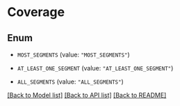 # Coverage

## Enum


* `MOST_SEGMENTS` (value: `"MOST_SEGMENTS"`)

* `AT_LEAST_ONE_SEGMENT` (value: `"AT_LEAST_ONE_SEGMENT"`)

* `ALL_SEGMENTS` (value: `"ALL_SEGMENTS"`)


[[Back to Model list]](../README.md#documentation-for-models) [[Back to API list]](../README.md#documentation-for-api-endpoints) [[Back to README]](../README.md)


